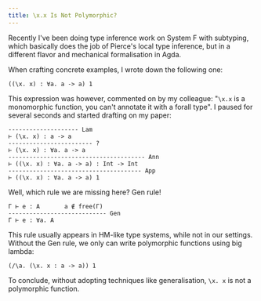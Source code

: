 ```yaml
---
title: \x.x Is Not Polymorphic?
---
```


Recently I've been doing type inference work on System F with subtyping, which basically does the job of Pierce's local type inference, but in a different flavor and mechanical formalisation in Agda.

When crafting concrete examples, I wrote down the following one:

```
((\x. x) : ∀a. a -> a) 1
```

This expression was however, commented on by my colleague: "`\x.x` is a monomorphic function, you can't annotate it with a forall type". I paused for several seconds and started drafting on my paper:

```
-------------------- Lam
⊢ (\x. x) : a -> a
------------------------ ?
⊢ (\x. x) : ∀a. a -> a
--------------------------------------- Ann
⊢ ((\x. x) : ∀a. a -> a) : Int -> Int
-------------------------------------- App
⊢ ((\x. x) : ∀a. a -> a) 1
```

Well, which rule we are missing here? Gen rule!

```
Γ ⊢ e : A       a ∉ free(Γ)
---------------------------- Gen
Γ ⊢ e : ∀a. A
```

This rule usually appears in HM-like type systems, while not in our settings. Without the Gen rule, we only can write polymorphic functions using big lambda:

```
(/\a. (\x. x : a -> a)) 1
```

To conclude, without adopting techniques like generalisation, `\x. x` is not a polymorphic function.